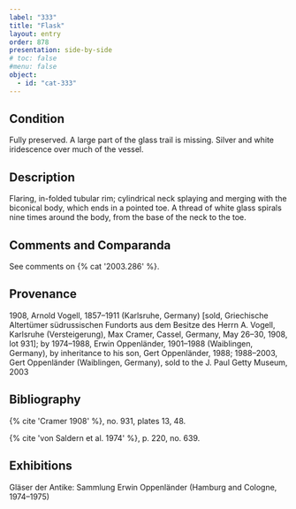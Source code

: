 ```yaml
---
label: "333"
title: "Flask"
layout: entry
order: 878
presentation: side-by-side
# toc: false
#menu: false 
object:
  - id: "cat-333"
---
```


## Condition

Fully preserved. A large part of the glass trail is missing. Silver and white iridescence over much of the vessel.

## Description

Flaring, in-folded tubular rim; cylindrical neck splaying and merging with the biconical body, which ends in a pointed toe. A thread of white glass spirals nine times around the body, from the base of the neck to the toe.

## Comments and Comparanda

See comments on {% cat '2003.286' %}.

## Provenance

1908, Arnold Vogell, 1857–1911 (Karlsruhe, Germany) [sold, Griechische Altertümer südrussischen Fundorts aus dem Besitze des Herrn A. Vogell, Karlsruhe (Versteigerung), Max Cramer, Cassel, Germany, May 26–30, 1908, lot 931]; by 1974–1988, Erwin Oppenländer, 1901–1988 (Waiblingen, Germany), by inheritance to his son, Gert Oppenländer, 1988; 1988–2003, Gert Oppenländer (Waiblingen, Germany), sold to the J. Paul Getty Museum, 2003

## Bibliography

{% cite 'Cramer 1908' %}, no. 931, plates 13, 48.

{% cite 'von Saldern et al. 1974' %}, p. 220, no. 639.

## Exhibitions

Gläser der Antike: Sammlung Erwin Oppenländer (Hamburg and Cologne, 1974–1975)